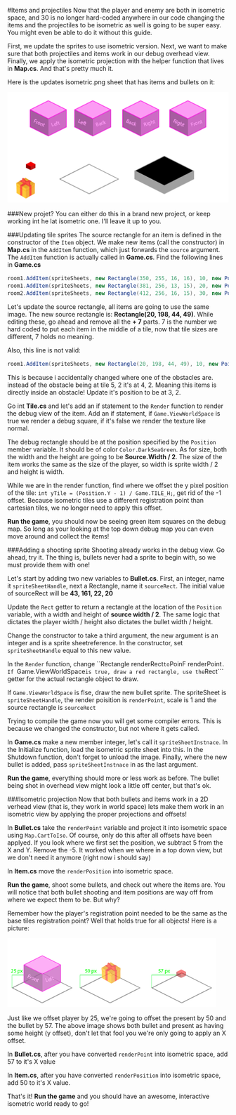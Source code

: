 #Items and projectiles
Now that the player and enemy are both in isometric space, and 30 is no longer hard-coded anywhere in our code changing the items and the projectiles to be isometric as well is going to be super easy. You might even be able to do it without this guide.

First, we update the sprites to use isometric version. Next, we want to make sure that both projectiles and items work in our debug overhead view. Finally, we apply the isometric projection with the helper function that lives in **Map.cs**. And that's pretty much it.

Here is the updates isometric.png sheet that has items and bullets on it:

![ITEMS](Images/isometric_items.png)

###New projet?
You can either do this in a brand new project, or keep working int he lat isometric one. I'll leave it up to you.

###Updating tile sprites
The source rectangle for an item is defined in the constructor of the ```Item``` object. We make new items (call the constructor) in **Map.cs** in the ```AddItem``` function, which just forwards the ```source``` argument. The ```AddItem``` function is actually called in **Game.cs**. Find the following lines in **Game.cs**

```cs
room1.AddItem(spriteSheets, new Rectangle(350, 255, 16, 16), 10, new Point(4 * TILE_W + 7, 2 * TILE_H + 7));
room1.AddItem(spriteSheets, new Rectangle(381, 256, 13, 15), 20, new Point(5 * TILE_W + 7, 4 * TILE_H + 7));
room2.AddItem(spriteSheets, new Rectangle(412, 256, 16, 15), 30, new Point(4 * TILE_W + 7, 2 * TILE_H + 7));
```

Let's update the source rectangle, all items are going to use the same image. The new source rectangle is: **Rectangle(20, 198, 44, 49)**. While editing these, go ahead and remove all the **+ 7** parts. 7 is the number we hard coded to put each item in the middle of a tile, now that tile sizes are different, 7 holds no meaning.

Also, this line is not valid:

```cs
room1.AddItem(spriteSheets, new Rectangle(20, 198, 44, 49), 10, new Point(4 * TILE_W, 2 * TILE_H));
```

This is because i accidentally changed where one of the obstacles are. instead of the obstacle being at tile 5, 2 it's at 4, 2. Meaning this items is directly inside an obstacle! Update it's position to be at 3, 2.

Go int **Tile.cs** and let's add an if statement to the ```Render``` function to render the debug view of the item. Add an if statement, if ```Game.ViewWorldSpace``` is true we render a debug square, if it's false we render the texture like normal.

The debug rectangle should be at the position specified by the ```Position``` member variable. It should be of color ```Color.DarkSeaGreen```. As for size, both the width and the height are going to be **Source.Width / 2**. The size of the item works the same as the size of the player, so width is sprite width / 2 and height is width.

While we are in the render function, find where we offset the y pixel position of the tile: ```int yTile = (Position.Y - 1) / Game.TILE_H;```, get rid of the -1 offset. Because isometric tiles use a different registration point than cartesian tiles, we no longer need to apply this offset.

**Run the game**, you should now be seeing green item squares on the debug map. So long as your looking at the top down debug map you can even move around and collect the items!

###Adding a shooting sprite
Shooting already works in the debug view. Go ahead, try it. The thing is, bullets never had a sprite to begin with, so we must provide them with one!

Let's start by adding two new variables to **Bullet.cs**. First, an integer, name it ```spriteSheetHandle```, next a Rectangle, name it ```sourceRect```. The initial value of sourceRect will be **43, 161, 22, 20**

Update the ```Rect``` getter to return a rectangle at the location of the ```Position``` variable, with a width and height of **source width / 2**. The same logic that dictates the player width / height also dictates the bullet width / height.

Change the constructor to take a third argument, the new argument is an integer and is a sprite sheetreference. In the constructor, set ```spriteSheetHandle``` equal to this new value.

In the ```Render``` function, change ``Rectangle renderRect``` to ```PoinF renderPoint```. If ```Game.ViewWorldSpace``` is true, draw a red rectangle, use the ```Rect``` getter for the actual rectangle object to draw. 

If ```Game.ViewWorldSpace``` is flse, draw the new bullet sprite. The spriteSheet is ```spriteSheetHandle```, the render poisition is ```renderPoint```, scale is 1 and the source rectangle is ```sourceRect```

Trying to compile the game now you will get some compiler errors. This is because we changed the constructor, but not where it gets called. 

In **Game.cs** make a new member integer, let's call it ```spriteSheetInstnace```. In the Initialize function, load the isometric sprite sheet into this. In the Shutdown function, don't forget to unload the image. Finally, where the new bullet is added, pass ```spriteSheetInstnace``` in as the last argument.

**Run the game**, everything should more or less work as before. The bullet being shot in overhead view might look a little off center, but that's ok.

###Isometric projection
Now that both bullets and items work in a 2D verhead view (that is, they work in world space) lets make them work in an isometric view by applying the proper projections and offsets!

In **Bullet.cs** take the ```renderPoint``` variable and project it into isometric space using ```Map.CartToIso```. Of course, only do this after all offsets have been applyed. If you look where we first set the position, we subtract 5 from the X and Y. Remove the -5. It worked when we where in a top down view, but we don't need it anymore (right now i should say)

In **Item.cs** move the ```renderPosition``` into isometric space.

**Run the game**, shoot some bullets, and check out where the items are. You will notice that both bullet shooting and item positions are way off from where we expect them to be. But why?

Remember how the player's registration point needed to be the same as the base tiles registration point? Well that holds true for all objects! Here is a picture:

![OFFSETS](Images/offsets.png)

Just like we offset player by 25, we're going to offset the present by 50 and the bullet by 57. The above image shows both bullet and present as having some height (y offset), don't let that fool you we're only going to apply an X offset.

In **Bullet.cs**, after you have converted ```renderPoint``` into isometric space, add 57 to it's X value

In **Item.cs**, after you have converted ```renderPosition``` into isometric space, add 50 to it's X value.

That's it! **Run the game** and you should have an awesome, interactive isometric world ready to go!